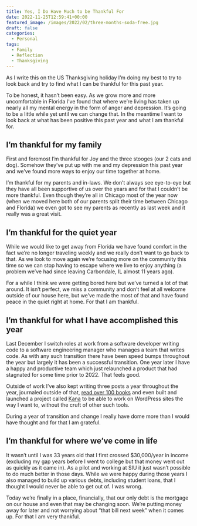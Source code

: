 ```yaml
---
title: Yes, I Do Have Much to be Thankful For
date: 2022-11-25T12:59:41+00:00
featured_image: /images/2022/02/three-months-soda-free.jpg
draft: false
categories:
  - Personal
tags:
  - Family
  - Reflection
  - Thanksgiving
---
```


As I write this on the US Thanksgiving holiday I’m doing my best to try to look back and try to find what I can be thankful for this past year.

To be honest, it hasn’t been easy. As we grow more and more uncomfortable in Florida I’ve found that where we’re living has taken up nearly all my mental energy in the form of anger and depression. It’s going to be a little while yet until we can change that. In the meantime I want to look back at what has been positive this past year and what I am thankful for.

## I’m thankful for my family

First and foremost I’m thankful for Joy and the three stooges (our 2 cats and dog). Somehow they’ve put up with me and my depression this past year and we’ve found more ways to enjoy our time together at home.

I’m thankful for my parents and in-laws. We don’t always see eye-to-eye but they have all been supportive of us over the years and for that I couldn’t be more thankful. Even though they’re all in Chicago most of the year now (when we moved here both of our parents split their time between Chicago and Florida) we even got to see my parents as recently as last week and it really was a great visit.

## I’m thankful for the quiet year

While we would like to get away from Florida we have found comfort in the fact we’re no longer traveling weekly and we really don’t want to go back to that. As we look to move again we’re focusing more on the community this time so we can stop having to escape where we live to enjoy anything (a problem we’ve had since leaving Carbondale, IL almost 11 years ago).

For a while I think we were getting bored here but we’ve turned a lot of that around. It isn’t perfect, we miss a community and don’t feel at all welcome outside of our house here, but we’ve made the most of that and have found peace in the quiet right at home. For that I am thankful.

## I’m thankful for what I have accomplished this year

Last December I switch roles at work from a software developer writing code to a software engineering manager who manages a team that writes code. As with any such transition there have been speed bumps throughout the year but largely it has been a successful transition. One year later I have a happy and productive team which just relaunched a product that had stagnated for some time prior to 2022. That feels good.

Outside of work I’ve also kept writing three posts a year throughout the year, journaled outside of that, [read over 100 books][1] and even built and launched a project called [Kana][2] to be able to work on WordPress sites the way I want to, without the cruft of other such tools.

During a year of transition and change I really have dome more than I would have thought and for that I am grateful.

## I’m thankful for where we’ve come in life

It wasn’t until I was 33 years old that I first crossed $30,000/year in income (excluding my gap years before I went to college but that money went out as quickly as it came in). As a pilot and working at SIU it just wasn’t possible to do much better in those days. While we were happy during those years I also managed to build up various debts, including student loans, that I thought I would never be able to get out of. I was wrong.

Today we’re finally in a place, financially, that our only debt is the mortgage on our house and even that may be changing soon. We’re putting money away for later and not worrying about “that bill next week” when it comes up. For that I am very thankful.

 [1]: https://www.goodreads.com/user/show/4157863-chris-wiegman
 [2]: https://github.com/ChrisWiegman/kana/